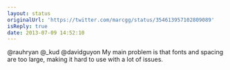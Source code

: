 ```yaml
---
layout: status
originalUrl: 'https://twitter.com/marcgg/status/354613957102809089'
isReply: true
date: 2013-07-09 14:52:10
---
```


@rauhryan @_kud @davidguyon My main problem is that fonts and spacing are too large, making it hard to use with a lot of issues.
